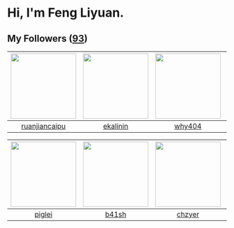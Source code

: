 # Hi, I'm Feng Liyuan.

## My Followers ([93](https://github.com/SunRunAway?tab=followers))

| <img src="https://avatars.githubusercontent.com/u/31336171?v=4" width="150" height="150" /> | <img src="https://avatars.githubusercontent.com/u/234891?v=4" width="150" height="150" /> | <img src="https://avatars.githubusercontent.com/u/35111?v=4" width="150" height="150" /> | <img src="https://avatars.githubusercontent.com/u/1907938?v=4" width="150" height="150" /> |
| :-----------------------------------------------------------------------------------------: | :---------------------------------------------------------------------------------------: | :--------------------------------------------------------------------------------------: | :----------------------------------------------------------------------------------------: |
|                      [ruanjiancaipu](https://github.com/ruanjiancaipu)                      |                          [ekalinin](https://github.com/ekalinin)                          |                            [why404](https://github.com/why404)                           |                             [pingyu](https://github.com/pingyu)                            |

| <img src="https://avatars.githubusercontent.com/u/731266?v=4" width="150" height="150" /> | <img src="https://avatars.githubusercontent.com/u/1070352?v=4" width="150" height="150" /> | <img src="https://avatars.githubusercontent.com/u/1464115?v=4" width="150" height="150" /> | <img src="https://avatars.githubusercontent.com/u/1492263?v=4" width="150" height="150" /> |
| :---------------------------------------------------------------------------------------: | :----------------------------------------------------------------------------------------: | :----------------------------------------------------------------------------------------: | :----------------------------------------------------------------------------------------: |
|                            [piglei](https://github.com/piglei)                            |                              [b41sh](https://github.com/b41sh)                             |                             [chzyer](https://github.com/chzyer)                            |                             [nighca](https://github.com/nighca)                            |